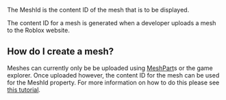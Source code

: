 The MeshId is the content ID of the mesh that is to be displayed.

The content ID for a mesh is generated when a developer uploads a mesh to the Roblox website.

How do I create a mesh?
-----------------------

Meshes can currently only be be uploaded using [MeshPart](https://developer.roblox.com/en-us/api-reference/class/MeshPart)s or the game explorer. Once uploaded however, the content ID for the mesh can be used for the MeshId property. For more information on how to do this please see [this tutorial](https://developer.roblox.com/en-us/articles/mesh-parts).